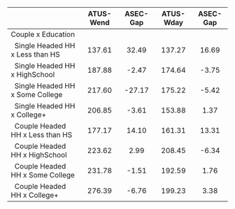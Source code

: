 
|                      |    ATUS-Wend |     ASEC-Gap |    ATUS-Wday |     ASEC-Gap |
| -------------------- | :----------: | :----------: | :----------: | :----------: |
| Couple x Education   |              |              |              |              |
| &nbsp;&nbsp;Single Headed HH x Less than HS |       137.61 |        32.49 |       137.27 |        16.69 |
| &nbsp;&nbsp;Single Headed HH x HighSchool |       187.88 |        -2.47 |       174.64 |        -3.75 |
| &nbsp;&nbsp;Single Headed HH x Some College |       217.60 |       -27.17 |       175.22 |        -5.42 |
| &nbsp;&nbsp;Single Headed HH x College+ |       206.85 |        -3.61 |       153.88 |         1.37 |
| &nbsp;&nbsp;Couple Headed HH x Less than HS |       177.17 |        14.10 |       161.31 |        13.31 |
| &nbsp;&nbsp;Couple Headed HH x HighSchool |       223.62 |         2.99 |       208.45 |        -6.34 |
| &nbsp;&nbsp;Couple Headed HH x Some College |       231.78 |        -1.51 |       192.59 |         1.76 |
| &nbsp;&nbsp;Couple Headed HH x College+ |       276.39 |        -6.76 |       199.23 |         3.38 |

